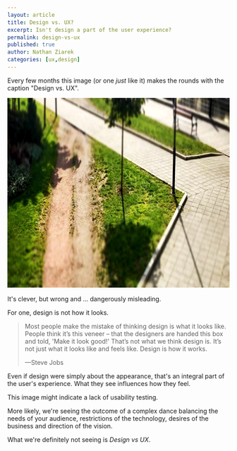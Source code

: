 ```yaml
---
layout: article
title: Design vs. UX?
excerpt: Isn't design a part of the user experience?
permalink: design-vs-ux
published: true
author: Nathan Ziarek
categories: [ux,design]
---
```


Every few months this image (or one *just* like it) makes the rounds with the caption "Design vs. UX".

<img src="/objects/design-vs-ux.jpg" alt="Design vs. UX" width="1024" height="430" />

It's clever, but wrong and  ... dangerously misleading.

For one, design is not how it looks.

> Most people make the mistake of thinking design is what it looks like. People think it’s this veneer – that the designers are handed this box and told, 'Make it look good!' That’s not what we think design is. It’s not just what it looks like and feels like. Design is how it works.
>
>—Steve Jobs

Even if design were simply about the appearance, that's an integral part of the user's experience. What they see influences how they feel.

This image might indicate a lack of usability testing. 

More likely, we're seeing the outcome of a complex dance balancing the needs of your audience, restrictions of the technology, desires of the business and direction of the vision.

What we're definitely not seeing is *Design vs UX*.